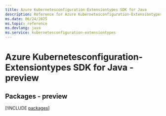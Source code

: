 ```yaml
---
title: Azure Kubernetesconfiguration-Extensiontypes SDK for Java
description: Reference for Azure Kubernetesconfiguration-Extensiontypes SDK for Java
ms.date: 06/24/2025
ms.topic: reference
ms.devlang: java
ms.service: kubernetesconfiguration-extensiontypes
---
```

# Azure Kubernetesconfiguration-Extensiontypes SDK for Java - preview
## Packages - preview
[!INCLUDE [packages](kubernetesconfiguration-extensiontypes-index.md)]